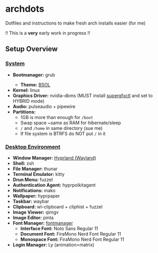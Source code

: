 # archdots
Dotfiles and instructions to make fresh arch installs easier (for me)

!! This is a <strong>very</strong> early work in progress !!

<h2>Setup Overview</h2>
  <h3 style="text-decoration: underline">System</h3>
    <ul>
      <li><strong>Bootmanager:</strong> grub</li>
        <ul>
          <li><strong>Theme:</strong> <a href="https://github.com/harishnkr/bsol">BSOL</a></li>
        </ul>
      <li><strong>Kernel:</strong> linux</li>
      <li><strong>Graphics Driver:</strong> nvidia-dkms (MUST install <a href="https://gitlab.com/asus-linux/supergfxctl">supergfxctl</a> and set to HYBRID mode)</li>
      <li><strong>Audio:</strong> pulseaudio + pipewire</li>
      <li>
      <strong>Partitions:</strong> 
      <ul>
        <li>1GB is more than enough for <code>/boot</code></li>
        <li>Swap space ~same as RAM for hibernate/sleep</li>
        <li><code>/</code> and <code>/home</code> in same directory (sue me)</li>
        <li>If file system is BTRFS do NOT put <code>/</code> in it</li>
      </ul>
    </ul>

  <h3 style="text-decoration: underline">Desktop Environment</h3>
    <ul>
    <li><strong>Window Manager:</strong> <a href="https://github.com/hyprwm/Hyprland">Hyprland (Wayland)</a></li>
    <li><strong>Shell:</strong> zsh</li>
    <li><strong>File Manager:</strong> thunar</li>
    <li><strong>Terminal Emulator:</strong> kitty</li>
    <li><strong>Drun Menu:</strong> fuzzel</li>
    <li><strong>Authentication Agent:</strong> hyprpolkitagent</li>
    <li><strong>Notifications:</strong> mako</li>
    <li><strong>Wallpaper:</strong> hyprpaper</li>
    <li><strong>Taskbar:</strong> waybar</li>
    <li><strong>Clipboard:</strong> wl-clipboard + cliphist + fuzzel</li>
    <li><strong>Image Viewer:</strong> qimgv</li>
    <li><strong>Image Editor:</strong> pinta</li>
    <li>
      <strong>Font Manager:</strong> <a href="https://github.com/FontManager/font-manager">fontmanager</a>
      <ul>
        <li><strong>Interface Font:</strong> Noto Sans Regular 11</li>
        <li><strong>Document Font:</strong> FiraMono Nerd Font Regular 11</li>
        <li><strong>Monospace Font:</strong> FiraMono Nerd Font Regular 11</li>
      </ul>
    </li>
    <li><strong>Login Manager:</strong> Ly (animation=matrix)</li>
